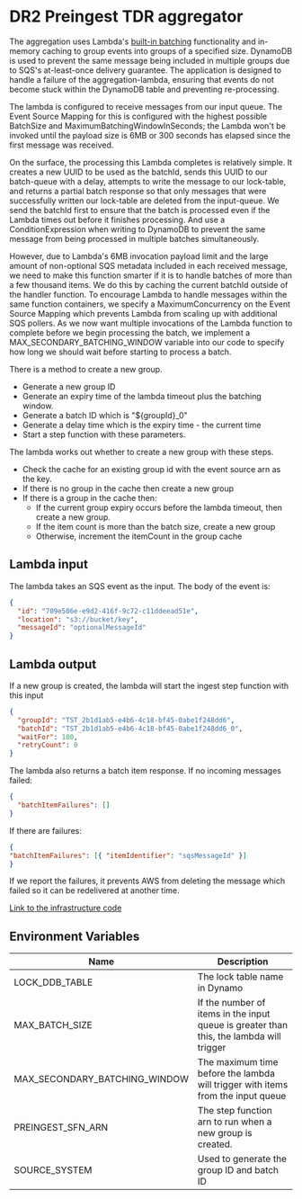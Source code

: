 # DR2 Preingest TDR aggregator

The aggregation uses Lambda's [built-in batching](https://aws.amazon.com/about-aws/whats-new/2020/11/aws-lambda-now-supports-batch-windows-of-up-to-5-minutes-for-functions/) functionality and in-memory caching to group events into groups of a specified size. 
DynamoDB is used to prevent the same message being included in multiple groups due to SQS's at-least-once delivery guarantee. 
The application is designed to handle a failure of the aggregation-lambda, ensuring that events do not become stuck within the DynamoDB table and preventing re-processing.

The lambda is configured to receive messages from our input queue. The Event Source Mapping for this is configured with the highest possible BatchSize and MaximumBatchingWindowInSeconds; the Lambda won't be invoked until the payload size is 6MB or 300 seconds has elapsed since the first message was received.

On the surface, the processing this Lambda completes is relatively simple. It creates a new UUID to be used as the batchId, sends this UUID to our batch-queue with a delay, attempts to write the message to our lock-table, and returns a partial batch response so that only messages that were successfully written our lock-table are deleted from the input-queue. We send the batchId first to ensure that the batch is processed even if the Lambda times out before it finishes processing. 
And use a ConditionExpression when writing to DynamoDB to prevent the same message from being processed in multiple batches simultaneously.

However, due to Lambda's 6MB invocation payload limit and the large amount of non-optional SQS metadata included in each received message, we need to make this function smarter if it is to handle batches of more than a few thousand items. 
We do this by caching the current batchId outside of the handler function. To encourage Lambda to handle messages within the same function containers, we specify a MaximumConcurrency on the Event Source Mapping which prevents Lambda from scaling up with additional SQS pollers. As we now want multiple invocations of the Lambda function to complete before we begin processing the batch, we implement a MAX_SECONDARY_BATCHING_WINDOW variable into our code to specify how long we should wait before starting to process a batch.

There is a method to create a new group.
* Generate a new group ID 
* Generate an expiry time of the lambda timeout plus the batching window.
* Generate a batch ID which is "${groupId}_0"
* Generate a delay time which is the expiry time - the current time
* Start a step function with these parameters.

The lambda works out whether to create a new group with these steps.

* Check the cache for an existing group id with the event source arn as the key.
* If there is no group in the cache then create a new group
* If there is a group in the cache then:
  * If the current group expiry occurs before the lambda timeout, then create a new group.
  * If the item count is more than the batch size, create a new group
  * Otherwise, increment the itemCount in the group cache

## Lambda input

The lambda takes an SQS event as the input. The body of the event is:

```json
{
  "id": "709e506e-e9d2-416f-9c72-c11ddeead51e",
  "location": "s3://bucket/key",
  "messageId": "optionalMessageId"
}
```

## Lambda output

If a new group is created, the lambda will start the ingest step function with
this input

```json
{
  "groupId": "TST_2b1d1ab5-e4b6-4c18-bf45-0abe1f248dd6",
  "batchId": "TST_2b1d1ab5-e4b6-4c18-bf45-0abe1f248dd6_0",
  "waitFor": 100,
  "retryCount": 0
}
```

The lambda also returns a batch item response.
If no incoming messages failed:
```json
{ 
  "batchItemFailures": []
}
```

If there are failures:
```json
{
"batchItemFailures": [{ "itemIdentifier": "sqsMessageId" }]
}
```

If we report the failures, it prevents AWS from deleting the message which failed so it can be redelivered at another time.

[Link to the infrastructure code](https://github.com/nationalarchives/dr2-terraform-environments)

## Environment Variables

| Name                          | Description                                                                             |
|-------------------------------|-----------------------------------------------------------------------------------------|
| LOCK_DDB_TABLE                | The lock table name in Dynamo                                                           |
| MAX_BATCH_SIZE                | If the number of items in the input queue is greater than this, the lambda will trigger |
| MAX_SECONDARY_BATCHING_WINDOW | The maximum time before the lambda will trigger with items from the input queue         |
| PREINGEST_SFN_ARN             | The step function arn to run when a new group is created.                               |
| SOURCE_SYSTEM                 | Used to generate the group ID and batch ID                                              |